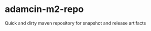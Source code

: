 adamcin-m2-repo
===============

Quick and dirty maven repository for snapshot and release artifacts 